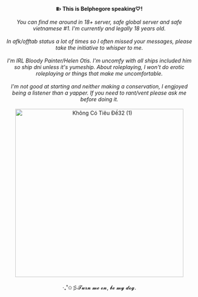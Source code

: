 <p align="center"><b> ⩩› This is Belphegore speaking♡!</b><br><br>
<i> You can find me around in 18+ server, safe global server and safe vietnamese #1. I'm currently and legally 18 years old.</i><br><br>
<i> In afk/offtab status a lot of times so I often missed your messages, please take the initiative to whisper to me. </i><br><br>
<i> I'm IRL Bloody Painter/Helen Otis. I'm uncomfy with all ships included him so ship dni unless it's yumeship. About roleplaying, I won't do erotic roleplaying or things that make me uncomfortable.</i><br><br>
<i> I'm not good at starting and neither making a conservation, I engjoyed being a listener than a yapper. If you need to rant/vent please ask me before doing it. </i><br><br>
<img width="444" height="444" alt="Không Có Tiêu Đề32 (1)" src="https://github.com/user-attachments/assets/72c330b6-ce77-4957-a306-eb18d97123b1" /><br><br>
‧₊˚✩彡𝓣𝓾𝓻𝓷 𝓶𝓮 𝓸𝓷, 𝓫𝓮 𝓶𝔂 𝓭𝓸𝓰.
